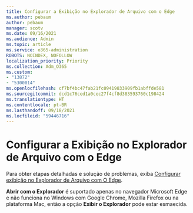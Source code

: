 ```yaml
---
title: Configurar a Exibição no Explorador de Arquivo com o Edge
ms.author: pebaum
author: pebaum
manager: scotv
ms.date: 09/16/2021
ms.audience: Admin
ms.topic: article
ms.service: o365-administration
ROBOTS: NOINDEX, NOFOLLOW
localization_priority: Priority
ms.collection: Adm_O365
ms.custom:
- "13872"
- "5300014"
ms.openlocfilehash: cf7bf4bc47fab21fc09419833909fb1abffde581
ms.sourcegitcommit: dcd1c76ced1a0cec27f4cf8d383593760c198424
ms.translationtype: HT
ms.contentlocale: pt-BR
ms.lasthandoff: 09/18/2021
ms.locfileid: "59446716"
---
```

# <a name="configure-view-in-file-explorer-with-edge"></a>Configurar a Exibição no Explorador de Arquivo com o Edge

Para obter etapas detalhadas e solução de problemas, exiba [Configurar exibição no Explorador de Arquivo com O Edge](https://docs.microsoft.com/SharePoint/sharepoint-view-in-edge#configure-view-in-file-explorer-with-edge).

**Abrir com o Explorador** é suportado apenas no navegador Microsoft Edge e não funciona no Windows com Google Chrome, Mozilla Firefox ou na plataforma Mac, então a opção **Exibir o Explorador** pode estar esmaecida.